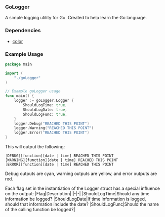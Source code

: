 ### GoLogger
A simple logging utility for Go. Created to help learn the Go language.

### Dependencies
- [color](https://github.com/fatih/color)

### Example Usage
```go
package main

import (
	"./goLogger"
)

// Example goLogger usage
func main() {
	logger := goLogger.Logger {
		ShouldLogTime: true,
		ShouldLogDate: true,
		ShouldLogFunc: true,
    }
    logger.Debug("REACHED THIS POINT")
    logger.Warning("REACHED THIS POINT")
    logger.Error("REACHED THIS POINT")
}
```
This will output the following:
```
[DEBUG][function][date | time] REACHED THIS POINT
[WARNING][function][date | time] REACHED THIS POINT
[ERROR][function][date | time] REACHED THIS POINT
```

Debug outputs are cyan, warning outputs are yellow, and error outputs are red.

Each flag set in the instantiation of the Logger struct has a special influence on the output:
|Flag|Description|
|-|-|
|ShouldLogTime|Should any time information be logged?
|ShouldLogDate|If time information is logged, should that information include the date?
|ShouldLogFunc|Should the name of the calling function be logged?|
